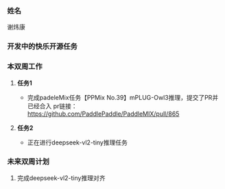 ### 姓名

谢炜康

### 开发中的快乐开源任务



### 本双周工作

1. **任务1**

   - 完成padeleMix任务【PPMix No.39】mPLUG-Owl3推理，提交了PR并已经合入
     pr链接：https://github.com/PaddlePaddle/PaddleMIX/pull/865

1. **任务2**

   - 正在进行deepseek-vl2-tiny推理任务




### 未来双周计划

1. 完成deepseek-vl2-tiny推理对齐